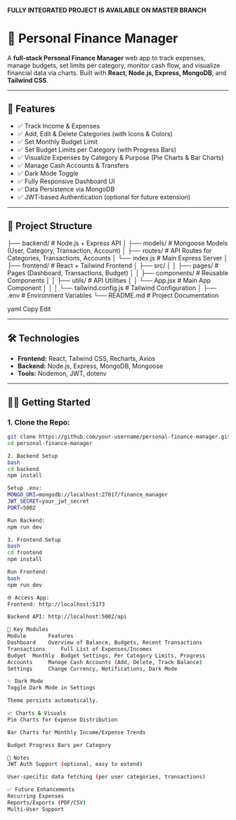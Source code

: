 **FULLY INTEGRATED PROJECT IS AVAILABLE ON MASTER BRANCH**

# 💸 Personal Finance Manager

A **full-stack Personal Finance Manager** web app to track expenses, manage budgets, set limits per category, monitor cash flow, and visualize financial data via charts. Built with **React, Node.js, Express, MongoDB**, and **Tailwind CSS**.

---

## 🚀 Features

- ✅ Track Income & Expenses  
- ✅ Add, Edit & Delete Categories (with Icons & Colors)  
- ✅ Set Monthly Budget Limit  
- ✅ Set Budget Limits per Category (with Progress Bars)  
- ✅ Visualize Expenses by Category & Purpose (Pie Charts & Bar Charts)  
- ✅ Manage Cash Accounts & Transfers  
- ✅ Dark Mode Toggle  
- ✅ Fully Responsive Dashboard UI  
- ✅ Data Persistence via MongoDB  
- ✅ JWT-based Authentication (optional for future extension)  

---

## 📂 Project Structure

├── backend/ # Node.js + Express API
│ ├── models/ # Mongoose Models (User, Category, Transaction, Account)
│ ├── routes/ # API Routes for Categories, Transactions, Accounts
│ └── index.js # Main Express Server
│
├── frontend/ # React + Tailwind Frontend
│ ├── src/
│ │ ├── pages/ # Pages (Dashboard, Transactions, Budget)
│ │ ├── components/ # Reusable Components
│ │ ├── utils/ # API Utilities
│ │ └── App.jsx # Main App Component
│ │
│ └── tailwind.config.js # Tailwind Configuration
│
├── .env # Environment Variables
└── README.md # Project Documentation

yaml
Copy
Edit

---

## 🛠️ Technologies

- **Frontend:** React, Tailwind CSS, Recharts, Axios
- **Backend:** Node.js, Express, MongoDB, Mongoose
- **Tools:** Nodemon, JWT, dotenv

---

## 🧑‍💻 Getting Started

### 1. Clone the Repo:
```bash
git clone https://github.com/your-username/personal-finance-manager.git
cd personal-finance-manager

2. Backend Setup
bash
cd backend
npm install

Setup .env:
MONGO_URI=mongodb://localhost:27017/finance_manager
JWT_SECRET=your_jwt_secret
PORT=5002

Run Backend:
npm run dev

3. Frontend Setup
bash
cd frontend
npm install

Run Frontend:
bash
npm run dev

🌐 Access App:
Frontend: http://localhost:5173

Backend API: http://localhost:5002/api

🧩 Key Modules
Module   	 Features
Dashboard	 Overview of Balance, Budgets, Recent Transactions
Transactions	 Full List of Expenses/Incomes
Budget	Monthly  Budget Settings, Per Category Limits, Progress
Accounts	 Manage Cash Accounts (Add, Delete, Track Balance)
Settings	 Change Currency, Notifications, Dark Mode

✨ Dark Mode
Toggle Dark Mode in Settings

Theme persists automatically.

📈 Charts & Visuals
Pie Charts for Expense Distribution

Bar Charts for Monthly Income/Expense Trends

Budget Progress Bars per Category

🔐 Notes
JWT Auth Support (optional, easy to extend)

User-specific data fetching (per user categories, transactions)

✅ Future Enhancements
Recurring Expenses
Reports/Exports (PDF/CSV)
Multi-User Support
